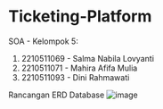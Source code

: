 # Ticketing-Platform
SOA - Kelompok 5:
1. 2210511069 - Salma Nabila Lovyanti
2. 2210511071 - Mahira Afifa Mulia
3. 2210511093 - Dini Rahmawati

Rancangan ERD Database
![image](https://github.com/user-attachments/assets/2fdae62d-815a-44b7-84cd-1a64540d6925)
